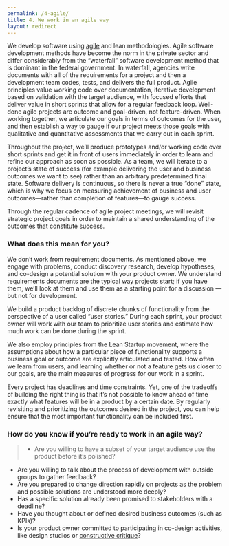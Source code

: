 ```yaml
---
permalink: /4-agile/
title: 4. We work in an agile way
layout: redirect
---
```


We develop software using [agile](https://pages.18f.gov/agile/) and lean methodologies. Agile software development methods have become the norm in the private sector and differ considerably from the “waterfall” software development method that is dominant in the federal government. In waterfall, agencies write documents with all of the requirements for a project and then a development team codes, tests, and delivers the full product. Agile principles value working code over documentation, iterative development based on validation with the target audience, with focused efforts that deliver value in short sprints that allow for a regular feedback loop. Well-done agile projects are outcome and goal-driven, not feature-driven. When working together, we articulate our goals in terms of outcomes for the user, and then establish a way to gauge if our project meets those goals with qualitative and quantitative assessments that we carry out in each sprint.

Throughout the project, we’ll produce prototypes and/or working code over short sprints and get it in front of users immediately in order to learn and refine our approach as soon as possible. As a team, we will iterate to a project’s state of success (for example delivering the user and business outcomes we want to see) rather than an arbitrary predetermined final state. Software delivery is continuous, so there is never a true “done” state, which is why we focus on measuring achievement of business and user outcomes—rather than completion of features—to gauge success.

Through the regular cadence of agile project meetings, we will revisit strategic project goals in order to maintain a shared understanding of the outcomes that constitute success. 

### What does this mean for you?

We don’t work from requirement documents. As mentioned above, we engage with problems, conduct discovery research, develop hypotheses, and co-design a potential solution with your product owner. We understand requirements documents are the typical way projects start; if you have them, we’ll look at them and use them as a starting point for a discussion — but not for development.

We build a product backlog of discrete chunks of functionality from the perspective of a user called “user stories.” During each sprint, your product owner will work with our team to prioritize user stories and estimate how much work can be done during the sprint.

We also employ principles from the Lean Startup movement, where the assumptions about how a particular piece of functionality supports a business goal or outcome are explicitly articulated and tested. How often we learn from users, and learning whether or not a feature gets us closer to our goals, are the main measures of progress for our work in a sprint. 

Every project has deadlines and time constraints. Yet, one of the tradeoffs of building the right thing is that it’s not possible to know ahead of time exactly what features will be in a product by a certain date. By regularly revisiting and prioritizing the outcomes desired in the project, you can help ensure that the most important functionality can be included first. 

### How do you know if you’re ready to work in an agile way? 

>- Are you willing to have a subset of your target audience use the product before it’s polished?
- Are you willing to talk about the process of development with outside groups to gather feedback?
- Are you prepared to change direction rapidly on projects as the problem and possible solutions are understood more deeply?
- Has a specific solution already been promised to stakeholders with a deadline? 
- Have you thought about or defined desired business outcomes (such as KPIs)?
- Is your product owner committed to participating in co-design activities, like design studios or [constructive critique](https://docs.google.com/document/d/148A7Fxz_X7PMEdXeU4FQOSTl7TQcTK25ObVa8wABcQw/edit#heading=h.hodezplyy8i5)?
